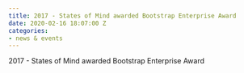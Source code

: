 ```yaml
---
title: 2017 - States of Mind awarded Bootstrap Enterprise Award
date: 2020-02-16 18:07:00 Z
categories:
- news & events
---
```


2017 - States of Mind awarded Bootstrap Enterprise Award 
